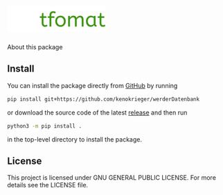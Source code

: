# <img src="https://raw.githubusercontent.com/kenokrieger/werderDatenbank/master/LOGO.png" alt="tfomat" height=60>

About this package

## Install

You can install the package directly from [GitHub](https://github.com/kenokrieger/werderDatenbank) by running
```bash
pip install git+https://github.com/kenokrieger/werderDatenbank
```
or download the source code of the latest 
[release](https://github.com/kenokrieger/werderDatenbank/releases/latest)
and then run
```bash
python3 -m pip install .
``` 
in the top-level directory to install the package.

## License

This project is licensed under GNU GENERAL PUBLIC LICENSE.
For more details see the LICENSE file.
